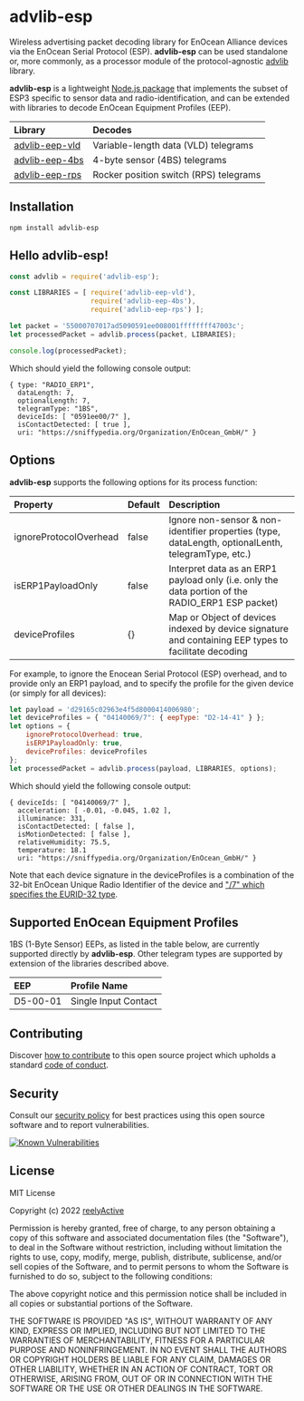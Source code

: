 advlib-esp
==========

Wireless advertising packet decoding library for EnOcean Alliance devices via the EnOcean Serial Protocol (ESP).  __advlib-esp__ can be used standalone or, more commonly, as a processor module of the protocol-agnostic [advlib](https://github.com/reelyactive/advlib) library.

__advlib-esp__ is a lightweight [Node.js package](https://www.npmjs.com/package/advlib-esp) that implements the subset of ESP3 specific to sensor data and radio-identification, and can be extended with libraries to decode EnOcean Equipment Profiles (EEP).

| Library | Decodes |
|:--------|:--------|
| [advlib-eep-vld](https://github.com/reelyactive/advlib-eep-vld) | Variable-length data (VLD) telegrams |
| [advlib-eep-4bs](https://github.com/reelyactive/advlib-eep-4bs) | 4-byte sensor (4BS) telegrams |
| [advlib-eep-rps](https://github.com/reelyactive/advlib-eep-rps) | Rocker position switch (RPS) telegrams |


Installation
------------

    npm install advlib-esp


Hello advlib-esp!
-----------------

```javascript
const advlib = require('advlib-esp');

const LIBRARIES = [ require('advlib-eep-vld'),
                    require('advlib-eep-4bs'),
                    require('advlib-eep-rps') ];

let packet = '55000707017ad5090591ee008001ffffffff47003c';
let processedPacket = advlib.process(packet, LIBRARIES);

console.log(processedPacket);
```

Which should yield the following console output:

    { type: "RADIO_ERP1",
      dataLength: 7,
      optionalLength: 7,
      telegramType: "1BS",
      deviceIds: [ "0591ee00/7" ],
      isContactDetected: [ true ],
      uri: "https://sniffypedia.org/Organization/EnOcean_GmbH/" }


Options
-------

__advlib-esp__ supports the following options for its process function:

| Property               | Default | Description                         | 
|:-----------------------|:--------|:------------------------------------|
| ignoreProtocolOverhead | false   | Ignore non-sensor & non-identifier properties (type, dataLength, optionalLenth, telegramType, etc.) |
| isERP1PayloadOnly      | false   | Interpret data as an ERP1 payload only (i.e. only the data portion of the RADIO_ERP1 ESP packet) |
| deviceProfiles         | {}      | Map or Object of devices indexed by device signature and containing EEP types to facilitate decoding |

For example, to ignore the Enocean Serial Protocol (ESP) overhead, and to provide only an ERP1 payload, and to specify the profile for the given device (or simply for all devices):

```javascript
let payload = 'd29165c02963e4f5d8000414006980';
let deviceProfiles = { "04140069/7": { eepType: "D2-14-41" } };
let options = {
    ignoreProtocolOverhead: true,
    isERP1PayloadOnly: true,
    deviceProfiles: deviceProfiles
};
let processedPacket = advlib.process(payload, LIBRARIES, options);
```

Which should yield the following console output:

    { deviceIds: [ "04140069/7" ],
      acceleration: [ -0.01, -0.045, 1.02 ],
      illuminance: 331,
      isContactDetected: [ false ],
      isMotionDetected: [ false ],
      relativeHumidity: 75.5,
      temperature: 18.1
      uri: "https://sniffypedia.org/Organization/EnOcean_GmbH/" }

Note that each device signature in the deviceProfiles is a combination of the 32-bit EnOcean Unique Radio Identifier of the device and ["/7" which specifies the EURID-32 type](https://github.com/reelyactive/raddec#identifier-types).


Supported EnOcean Equipment Profiles
------------------------------------

1BS (1-Byte Sensor) EEPs, as listed in the table below, are currently supported directly by __advlib-esp__.  Other telegram types are supported by extension of the libraries described above. 

| EEP      | Profile Name         |
|:---------|:---------------------|
| D5-00-01 | Single Input Contact |


Contributing
------------

Discover [how to contribute](CONTRIBUTING.md) to this open source project which upholds a standard [code of conduct](CODE_OF_CONDUCT.md).


Security
--------

Consult our [security policy](SECURITY.md) for best practices using this open source software and to report vulnerabilities.

[![Known Vulnerabilities](https://snyk.io/test/github/reelyactive/advlib-esp/badge.svg)](https://snyk.io/test/github/reelyactive/advlib-esp)


License
-------

MIT License

Copyright (c) 2022 [reelyActive](https://www.reelyactive.com)

Permission is hereby granted, free of charge, to any person obtaining a copy of this software and associated documentation files (the "Software"), to deal in the Software without restriction, including without limitation the rights to use, copy, modify, merge, publish, distribute, sublicense, and/or sell copies of the Software, and to permit persons to whom the Software is furnished to do so, subject to the following conditions:

The above copyright notice and this permission notice shall be included in all copies or substantial portions of the Software.

THE SOFTWARE IS PROVIDED "AS IS", WITHOUT WARRANTY OF ANY KIND, EXPRESS OR 
IMPLIED, INCLUDING BUT NOT LIMITED TO THE WARRANTIES OF MERCHANTABILITY, 
FITNESS FOR A PARTICULAR PURPOSE AND NONINFRINGEMENT. IN NO EVENT SHALL THE 
AUTHORS OR COPYRIGHT HOLDERS BE LIABLE FOR ANY CLAIM, DAMAGES OR OTHER 
LIABILITY, WHETHER IN AN ACTION OF CONTRACT, TORT OR OTHERWISE, ARISING FROM, 
OUT OF OR IN CONNECTION WITH THE SOFTWARE OR THE USE OR OTHER DEALINGS IN 
THE SOFTWARE.
